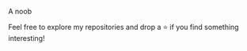 <!--```bash

$ echo "Hello, fellow developers! 👋 I'm idiotboxai"
idiotboxai@debian:~$ whoami
Coding Enthusiast | Bug Bounty Hunter | Student

idiotboxai@debian:~$ cat about-me.txt
🖥️ About Me
-----------
- 💼 Coding Enthusiast | Bug Bounty Hunter | Student
- 🌐 [Portfolio](https://idiotboxai.github.io/)
- 📧 [admin@msbtecpprojects.tech]

idiotboxai@debian:~$ ls -l tech-stack/
🚀 Tech Stack
--------------
- Operating System: Linux (Debian)
- Languages: JavaScript, Java, Python, C++
- Learning: Go Lang, Kotlin, React

idiotboxai@debian:~$ tail -n 5 what-im-up-to.md
💡 What I'm Up To
-------------------
- 🚀 Coding projects with friends.
- 📖 Learning Go Lang, Kotlin, and React.
- 🐛 Bug hunting in free time.
- 📚 Student life.

idiotboxai@debian:~$ ls -l repositories/
🚀 My Repositories
---------------------
- [My Recon project](https://github.com/idiotboxai/vibe)

![GitHub Stats](https://github-readme-stats.vercel.app/api?username=idiotboxai&show_icons=true&theme=dark)

idiotboxai@debian:~$ cat acknowledgments.txt
🎓 Acknowledgments
---------------------
A big shoutout to the open-source community and coding buddies. Let's create awesome projects together! 🙌-->


A noob

Feel free to explore my repositories and drop a ⭐ if you find something interesting!
